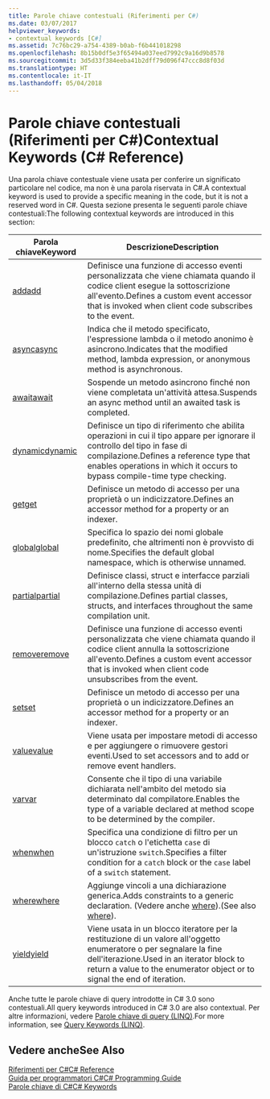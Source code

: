 ```yaml
---
title: Parole chiave contestuali (Riferimenti per C#)
ms.date: 03/07/2017
helpviewer_keywords:
- contextual keywords [C#]
ms.assetid: 7c76bc29-a754-4389-b0ab-f6b441018298
ms.openlocfilehash: 8b15b0df5e3f65494a037eed7992c9a16d9b8578
ms.sourcegitcommit: 3d5d33f384eeba41b2dff79d096f47ccc8d8f03d
ms.translationtype: HT
ms.contentlocale: it-IT
ms.lasthandoff: 05/04/2018
---
```

# <a name="contextual-keywords-c-reference"></a><span data-ttu-id="f5693-102">Parole chiave contestuali (Riferimenti per C#)</span><span class="sxs-lookup"><span data-stu-id="f5693-102">Contextual Keywords (C# Reference)</span></span>
<span data-ttu-id="f5693-103">Una parola chiave contestuale viene usata per conferire un significato particolare nel codice, ma non è una parola riservata in C#.</span><span class="sxs-lookup"><span data-stu-id="f5693-103">A contextual keyword is used to provide a specific meaning in the code, but it is not a reserved word in C#.</span></span> <span data-ttu-id="f5693-104">Questa sezione presenta le seguenti parole chiave contestuali:</span><span class="sxs-lookup"><span data-stu-id="f5693-104">The following contextual keywords are introduced in this section:</span></span>  
  
|<span data-ttu-id="f5693-105">Parola chiave</span><span class="sxs-lookup"><span data-stu-id="f5693-105">Keyword</span></span>|<span data-ttu-id="f5693-106">Descrizione</span><span class="sxs-lookup"><span data-stu-id="f5693-106">Description</span></span>|  
|-------------|-----------------|  
|[<span data-ttu-id="f5693-107">add</span><span class="sxs-lookup"><span data-stu-id="f5693-107">add</span></span>](../../../csharp/language-reference/keywords/add.md)|<span data-ttu-id="f5693-108">Definisce una funzione di accesso eventi personalizzata che viene chiamata quando il codice client esegue la sottoscrizione all'evento.</span><span class="sxs-lookup"><span data-stu-id="f5693-108">Defines a custom event accessor that is invoked when client code subscribes to the event.</span></span>|  
|[<span data-ttu-id="f5693-109">async</span><span class="sxs-lookup"><span data-stu-id="f5693-109">async</span></span>](../../../csharp/language-reference/keywords/async.md)|<span data-ttu-id="f5693-110">Indica che il metodo specificato, l'espressione lambda o il metodo anonimo è asincrono.</span><span class="sxs-lookup"><span data-stu-id="f5693-110">Indicates that the modified method, lambda expression, or anonymous method is asynchronous.</span></span>|  
|[<span data-ttu-id="f5693-111">await</span><span class="sxs-lookup"><span data-stu-id="f5693-111">await</span></span>](../../../csharp/language-reference/keywords/await.md)|<span data-ttu-id="f5693-112">Sospende un metodo asincrono finché non viene completata un'attività attesa.</span><span class="sxs-lookup"><span data-stu-id="f5693-112">Suspends an async method until an awaited task is completed.</span></span>|  
|[<span data-ttu-id="f5693-113">dynamic</span><span class="sxs-lookup"><span data-stu-id="f5693-113">dynamic</span></span>](../../../csharp/language-reference/keywords/dynamic.md)|<span data-ttu-id="f5693-114">Definisce un tipo di riferimento che abilita operazioni in cui il tipo appare per ignorare il controllo del tipo in fase di compilazione.</span><span class="sxs-lookup"><span data-stu-id="f5693-114">Defines a reference type that enables operations in which it occurs to bypass compile-time type checking.</span></span>|  
|[<span data-ttu-id="f5693-115">get</span><span class="sxs-lookup"><span data-stu-id="f5693-115">get</span></span>](../../../csharp/language-reference/keywords/get.md)|<span data-ttu-id="f5693-116">Definisce un metodo di accesso per una proprietà o un indicizzatore.</span><span class="sxs-lookup"><span data-stu-id="f5693-116">Defines an accessor method for a property or an indexer.</span></span>|  
|[<span data-ttu-id="f5693-117">global</span><span class="sxs-lookup"><span data-stu-id="f5693-117">global</span></span>](../../../csharp/language-reference/keywords/global.md)|<span data-ttu-id="f5693-118">Specifica lo spazio dei nomi globale predefinito, che altrimenti non è provvisto di nome.</span><span class="sxs-lookup"><span data-stu-id="f5693-118">Specifies the default global namespace, which is otherwise unnamed.</span></span>|  
|[<span data-ttu-id="f5693-119">partial</span><span class="sxs-lookup"><span data-stu-id="f5693-119">partial</span></span>](../../../csharp/language-reference/keywords/partial-type.md)|<span data-ttu-id="f5693-120">Definisce classi, struct e interfacce parziali all'interno della stessa unità di compilazione.</span><span class="sxs-lookup"><span data-stu-id="f5693-120">Defines partial classes, structs, and interfaces throughout the same compilation unit.</span></span>|  
|[<span data-ttu-id="f5693-121">remove</span><span class="sxs-lookup"><span data-stu-id="f5693-121">remove</span></span>](../../../csharp/language-reference/keywords/remove.md)|<span data-ttu-id="f5693-122">Definisce una funzione di accesso eventi personalizzata che viene chiamata quando il codice client annulla la sottoscrizione all'evento.</span><span class="sxs-lookup"><span data-stu-id="f5693-122">Defines a custom event accessor that is invoked when client code unsubscribes from the event.</span></span>|  
|[<span data-ttu-id="f5693-123">set</span><span class="sxs-lookup"><span data-stu-id="f5693-123">set</span></span>](../../../csharp/language-reference/keywords/set.md)|<span data-ttu-id="f5693-124">Definisce un metodo di accesso per una proprietà o un indicizzatore.</span><span class="sxs-lookup"><span data-stu-id="f5693-124">Defines an accessor method for a property or an indexer.</span></span>|  
|[<span data-ttu-id="f5693-125">value</span><span class="sxs-lookup"><span data-stu-id="f5693-125">value</span></span>](../../../csharp/language-reference/keywords/value.md)|<span data-ttu-id="f5693-126">Viene usata per impostare metodi di accesso e per aggiungere o rimuovere gestori eventi.</span><span class="sxs-lookup"><span data-stu-id="f5693-126">Used to set accessors and to add or remove event handlers.</span></span>|  
|[<span data-ttu-id="f5693-127">var</span><span class="sxs-lookup"><span data-stu-id="f5693-127">var</span></span>](../../../csharp/language-reference/keywords/var.md)|<span data-ttu-id="f5693-128">Consente che il tipo di una variabile dichiarata nell'ambito del metodo sia determinato dal compilatore.</span><span class="sxs-lookup"><span data-stu-id="f5693-128">Enables the type of a variable declared at method scope to be determined by the compiler.</span></span>|  
|[<span data-ttu-id="f5693-129">when</span><span class="sxs-lookup"><span data-stu-id="f5693-129">when</span></span>](when.md)|<span data-ttu-id="f5693-130">Specifica una condizione di filtro per un blocco `catch` o l'etichetta `case` di un'istruzione `switch`.</span><span class="sxs-lookup"><span data-stu-id="f5693-130">Specifies a filter condition for a `catch` block or the `case` label of a `switch` statement.</span></span>|
|[<span data-ttu-id="f5693-131">where</span><span class="sxs-lookup"><span data-stu-id="f5693-131">where</span></span>](../../../csharp/language-reference/keywords/where-generic-type-constraint.md)|<span data-ttu-id="f5693-132">Aggiunge vincoli a una dichiarazione generica.</span><span class="sxs-lookup"><span data-stu-id="f5693-132">Adds constraints to a generic declaration.</span></span> <span data-ttu-id="f5693-133">(Vedere anche [where](../../../csharp/language-reference/keywords/where-clause.md)).</span><span class="sxs-lookup"><span data-stu-id="f5693-133">(See also [where](../../../csharp/language-reference/keywords/where-clause.md)).</span></span>|  
|[<span data-ttu-id="f5693-134">yield</span><span class="sxs-lookup"><span data-stu-id="f5693-134">yield</span></span>](../../../csharp/language-reference/keywords/yield.md)|<span data-ttu-id="f5693-135">Viene usata in un blocco iteratore per la restituzione di un valore all'oggetto enumeratore o per segnalare la fine dell'iterazione.</span><span class="sxs-lookup"><span data-stu-id="f5693-135">Used in an iterator block to return a value to the enumerator object or to signal the end of iteration.</span></span>|  
  
 <span data-ttu-id="f5693-136">Anche tutte le parole chiave di query introdotte in C# 3.0 sono contestuali.</span><span class="sxs-lookup"><span data-stu-id="f5693-136">All query keywords introduced in C# 3.0 are also contextual.</span></span> <span data-ttu-id="f5693-137">Per altre informazioni, vedere [Parole chiave di query (LINQ)](../../../csharp/language-reference/keywords/query-keywords.md).</span><span class="sxs-lookup"><span data-stu-id="f5693-137">For more information, see [Query Keywords (LINQ)](../../../csharp/language-reference/keywords/query-keywords.md).</span></span>  
  
## <a name="see-also"></a><span data-ttu-id="f5693-138">Vedere anche</span><span class="sxs-lookup"><span data-stu-id="f5693-138">See Also</span></span>  
 [<span data-ttu-id="f5693-139">Riferimenti per C#</span><span class="sxs-lookup"><span data-stu-id="f5693-139">C# Reference</span></span>](../../../csharp/language-reference/index.md)  
 [<span data-ttu-id="f5693-140">Guida per programmatori C#</span><span class="sxs-lookup"><span data-stu-id="f5693-140">C# Programming Guide</span></span>](../../../csharp/programming-guide/index.md)  
 [<span data-ttu-id="f5693-141">Parole chiave di C#</span><span class="sxs-lookup"><span data-stu-id="f5693-141">C# Keywords</span></span>](../../../csharp/language-reference/keywords/index.md)
